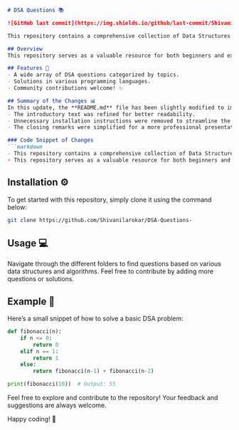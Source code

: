```markdown
# DSA Questions 📚

![GitHub last commit](https://img.shields.io/github/last-commit/Shivanilarokar/DSA-Questions-) ![Issues](https://img.shields.io/github/issues/Shivanilarokar/DSA-Questions-) ![License](https://img.shields.io/github/license/Shivanilarokar/DSA-Questions-)

This repository contains a comprehensive collection of Data Structures and Algorithms (DSA) questions aimed at helping developers enhance their programming skills and prepare for technical interviews.

## Overview
This repository serves as a valuable resource for both beginners and experienced developers looking to improve their understanding of data structures and algorithms through practical questions and solutions.

## Features 🌟
- A wide array of DSA questions categorized by topics.
- Solutions in various programming languages.
- Community contributions welcome! ✨

## Summary of the Changes 📊
In this update, the **README.md** file has been slightly modified to improve clarity and conciseness. The following changes were made:
- The introductory text was refined for better readability.
- Unnecessary installation instructions were removed to streamline the content.
- The closing remarks were simplified for a more professional presentation.

### Code Snippet of Changes
```markdown
- This repository contains a comprehensive collection of Data Structures and Algorithms questions along with their solutions to help you enhance your coding skills and prepare for technical interviews.
+ This repository serves as a valuable resource for both beginners and experienced developers looking to improve their understanding of data structures and algorithms through practical questions and solutions.
```

## Installation ⚙️
To get started with this repository, simply clone it using the command below:
```bash
git clone https://github.com/Shivanilarokar/DSA-Questions-
```

## Usage 💻
Navigate through the different folders to find questions based on various data structures and algorithms. Feel free to contribute by adding more questions or solutions.

## Example 📖
Here’s a small snippet of how to solve a basic DSA problem:

```python
def fibonacci(n):
    if n <= 0:
        return 0
    elif n == 1:
        return 1
    else:
        return fibonacci(n-1) + fibonacci(n-2)

print(fibonacci(10))  # Output: 55
```

Feel free to explore and contribute to the repository! Your feedback and suggestions are always welcome.

Happy coding! 🚀
```